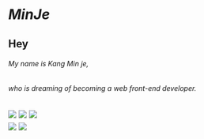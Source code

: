 

<!--
**minjekang/minjekang** is a ✨ _special_ ✨ repository because its `README.md` (this file) appears on your GitHub profile.

Here are some ideas to get you started:

- 🔭 I’m currently working on ...
- 🌱 I’m currently learning ...
- 👯 I’m looking to collaborate on ...
- 🤔 I’m looking for help with ...
- 💬 Ask me about ...
- 📫 How to reach me: ...
- 😄 Pronouns: ...
- ⚡ Fun fact: ...
-->

# ***MinJe***



<h2> Hey

###### My name is Kang Min je, 
###### who is dreaming of becoming a web front-end developer.
  
<h2>


<h2>
     <div >
          <a><img src="https://img.shields.io/badge/HTML5-black?style=flat-square&logo=HTML5&logoColor=white"/></a>
          <a><img src="https://img.shields.io/badge/CSS-black?style=flat-square&logo=CSS&logoColor=white"/></a>
          <a><img src="https://img.shields.io/badge/JavaScript-black?style=flat-square&logo=JavaScript&logoColor=white"/></a><br>
          <a><img src="https://img.shields.io/badge/Python-black?style=flat-square&logo=Python&logoColor=white"/></a>
          <a><img src="https://img.shields.io/badge/Java-black?style=flat-square&logo=Java&logoColor=white"/></a>
     </div> 
</h2>




